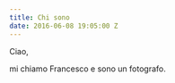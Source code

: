 ```yaml
---
title: Chi sono
date: 2016-06-08 19:05:00 Z
---
```


Ciao,

mi chiamo Francesco e sono un fotografo.